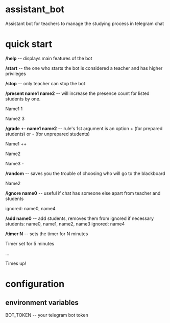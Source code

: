 # assistant_bot
Assistant bot for teachers to manage the studying process in telegram chat

# quick start

**/help** -- displays main features of the bot

**/start** -- the one who starts the bot is considered a teacher and has higher privileges 

**/stop** -- only teacher can stop the bot

**/present name1 name2** -- will increase the presence count for listed students by one.

Name1 1

Name2 3

**/grade +- name1 name2** -- rule's 1st argument is an option + (for prepared students) or - (for unprepared students)

Name1 ++

Name2

Name3 -

**/random** -- saves you the trouble of choosing who will go to the blackboard

Name2

**/ignore name0** -- useful if chat has someone else apart from teacher and students

ignored: name0, name4

**/add name0** -- add students, removes them from ignored if necessary
students: name0, name1, name2, name3
ignored: name4

**/timer N** -- sets the timer for N minutes

Timer set for 5 minutes

…

Times up!

# configuration

## environment variables

BOT_TOKEN -- your telegram bot token